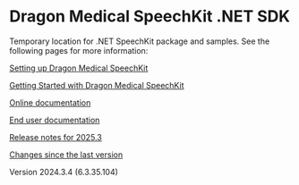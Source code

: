 # Dragon Medical SpeechKit .NET SDK
Temporary location for .NET SpeechKit package and samples.
See the following pages for more information:

[Setting up Dragon Medical SpeechKit](https://learn.microsoft.com/en-us/industry/healthcare/speechkit/net-sdk/setup)

[Getting Started with Dragon Medical SpeechKit](https://learn.microsoft.com/en-us/industry/healthcare/speechkit/concepts/getting-started)

[Online documentation](https://learn.microsoft.com/en-us/industry/healthcare/speechkit/net-sdk/)

[End user documentation](https://learn.microsoft.com/en-us/industry/healthcare/speechkit/enduser/end-user-help)

[Release notes for 2025.3](https://learn.microsoft.com/en-us/industry/healthcare/speechkit/release-notes/net-2025.3)

[Changes since the last version](https://learn.microsoft.com/en-us/industry/healthcare/speechkit/release-notes/net-2024.3.4#solved-in-version-202434-63-r4)

Version 2024.3.4 (6.3.35.104)
